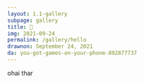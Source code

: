 ```yaml
---
layout: 1.1-gallery
subpage: gallery
title: 🐇
img: 2021-09-24
permalink: /gallery/hello
drawnon: September 24, 2021
da: you-got-games-on-your-phone-892877737
---
```

ohai thar
